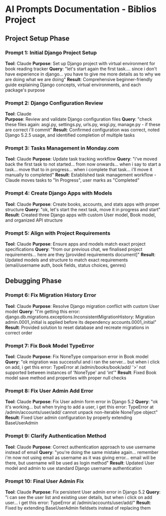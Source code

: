 # AI Prompts Documentation - Biblios Project

## Project Setup Phase

### Prompt 1: Initial Django Project Setup

**Tool**: Claude
**Purpose**: Set up Django project with virtual environment for book reading tracker
**Query**: "let's start again the first task.... since i don't have experience in django... you have to give me more details as to why we are doing what we are doing"
**Result**: Comprehensive beginner-friendly guide explaining Django concepts, virtual environments, and each package's purpose

### Prompt 2: Django Configuration Review

**Tool**: Claude  
**Purpose**: Review and validate Django configuration files
**Query**: "check these files again: asgi.py, settings.py, urls.py, wsgi.py, manage.py - if these are correct i'll commit"
**Result**: Confirmed configuration was correct, noted Django 5.2.5 usage, and identified completion of multiple tasks

### Prompt 3: Tasks Management in Monday.com

**Tool**: Claude
**Purpose**: Update task tracking workflow
**Query**: "i've moved back the first task to not started... from now onwards... when i say to start a task... move that to in progress... when i complete that task... i'll move it manually to completed"
**Result**: Established task management workflow - Claude moves tasks to "In Progress", user marks as "Completed"

### Prompt 4: Create Django Apps with Models

**Tool**: Claude
**Purpose**: Create books, accounts, and stats apps with proper structure
**Query**: "ok, let's start the next task, move it in progress and start"
**Result**: Created three Django apps with custom User model, Book model, and organized API structure

### Prompt 5: Align with Project Requirements

**Tool**: Claude
**Purpose**: Ensure apps and models match exact project specifications
**Query**: "from our previous chat, we finalised project requirements... here are they [provided requirements document]"
**Result**: Updated models and structure to match exact requirements (email/username auth, book fields, status choices, genres)

## Debugging Phase

### Prompt 6: Fix Migration History Error

**Tool**: Claude
**Purpose**: Resolve Django migration conflict with custom User model
**Query**: "I'm getting this error: django.db.migrations.exceptions.InconsistentMigrationHistory: Migration admin.0001_initial is applied before its dependency accounts.0001_initial"
**Result**: Provided solution to reset database and recreate migrations in correct order

### Prompt 7: Fix Book Model TypeError

**Tool**: Claude
**Purpose**: Fix NoneType comparison error in Book model
**Query**: "ok migration was successful and i ran the server... but when i click on add, i get this error: TypeError at /admin/books/book/add/ '>' not supported between instances of 'NoneType' and 'int'"
**Result**: Fixed Book model save method and properties with proper null checks

### Prompt 8: Fix User Admin Add Error

**Tool**: Claude
**Purpose**: Fix User admin form error in Django 5.2
**Query**: "ok it's working... but when trying to add a user, i get this error: TypeError at /admin/accounts/user/add/ cannot unpack non-iterable NoneType object"
**Result**: Fixed User admin configuration by properly extending BaseUserAdmin

### Prompt 9: Clarify Authentication Method

**Tool**: Claude
**Purpose**: Correct authentication approach to use username instead of email
**Query**: "you're doing the same mistake again... remember i'm now not using email as username as it was giving error... email will be there, but username will be used as login method"
**Result**: Updated User model and admin to use standard Django username authentication

### Prompt 10: Final User Admin Fix

**Tool**: Claude
**Purpose**: Fix persistent User admin error in Django 5.2
**Query**: "i can see the user list and existing user details, but when i click on add user... i get this error: TypeError at /admin/accounts/user/add/"
**Result**: Fixed by extending BaseUserAdmin fieldsets instead of replacing them
